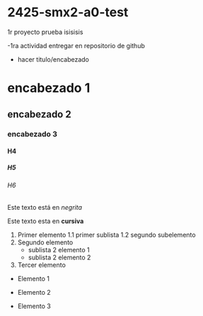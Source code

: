 # 2425-smx2-a0-test
1r proyecto prueba
isisisis

-1ra actividad entregar en repositorio de github 
- hacer titulo/encabezado
# encabezado 1
## encabezado 2 
### encabezado 3
#### H4
##### H5
###### H6

Este texto está en *negrita*

Este texto esta en **cursiva**

1. Primer elemento
	1.1 primer sublista
	1.2 segundo subelemento
2. Segundo elemento
	* sublista 2 elemento 1
	* sublista 2 elemento 2
3. Tercer elemento

* Elemento 1
- Elemento 2
+ Elemento 3
